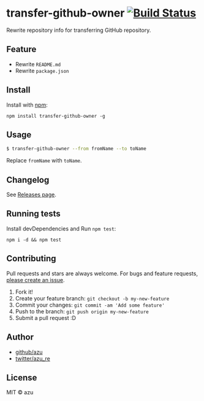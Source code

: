 # transfer-github-owner [![Build Status](https://travis-ci.org/azu/transfer-github-owner.svg?branch=master)](https://travis-ci.org/azu/transfer-github-owner)

Rewrite repository info for transferring GitHub repository.

## Feature

- Rewrite `README.md`
- Rewrite `package.json`

## Install

Install with [npm](https://www.npmjs.com/):

    npm install transfer-github-owner -g

## Usage

```sh
$ transfer-github-owner --from fromName --to toName
```

Replace `fromName` with `toName`.

## Changelog

See [Releases page](https://github.com/azu/transfer-github-owner/releases).

## Running tests

Install devDependencies and Run `npm test`:

    npm i -d && npm test

## Contributing

Pull requests and stars are always welcome.
For bugs and feature requests, [please create an issue](https://github.com/azu/transfer-github-owner/issues).

1. Fork it!
2. Create your feature branch: `git checkout -b my-new-feature`
3. Commit your changes: `git commit -am 'Add some feature'`
4. Push to the branch: `git push origin my-new-feature`
5. Submit a pull request :D

## Author

- [github/azu](https://github.com/azu)
- [twitter/azu_re](https://twitter.com/azu_re)

## License

MIT © azu
